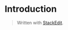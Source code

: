 # Introduction


> Written with [StackEdit](https://stackedit.io/).
<!--stackedit_data:
eyJoaXN0b3J5IjpbLTM1MTI4NDY5MV19
-->